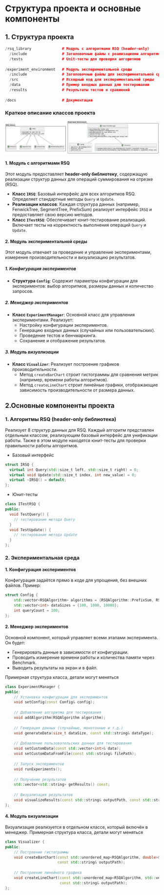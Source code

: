 # Структура проекта и основные компоненты

## 1. Структура проекта

```cpp
/rsq_library              # Модуль с алгоритмами RSQ (header-only)
  /include                # Заголовочные файлы с реализациями алгоритмов
  /tests                  # Unit-тесты для проверки алгоритмов

/experiment_environment   # Модуль экспериментальной среды
  /include                # Заголовочные файлы для экспериментальной среды
  /src                    # Исходный код для экспериментальной среды
  /data                   # Пример входных данных для тестирования
  /results                # Результаты тестов и сравнений

/docs                     # Документация
```

### Краткое описание классов проекта

![Диаграмма структуры проекта](img/diag.png)

#### 1. Модуль с алгоритмами RSQ

Этот модуль предоставляет **header-only библиотеку**, содержащую реализации структур данных для операций суммирования на отрезке (RSQ).

- **Класс `IRSQ`**: Базовый интерфейс для всех алгоритмов RSQ. Определяет стандартные методы `Query` и `Update`.
- **Реализации классов**: Каждая структура данных (например, FenwickTree, SegmentTree, PrefixSum) реализует интерфейс `IRSQ` и предоставляет свою версию методов.
- **Класс `ITestRSQ`**: Обеспечивает юнит-тестирование реализаций. Включает тесты на корректность выполнения операций `Query` и `Update`.

#### 2. Модуль экспериментальной среды

Этот модуль отвечает за проведение и управление экспериментами, измерение производительности и визуализацию результатов.

##### 1. Конфигурация экспериментов

- **Структура `Config`**: Содержит параметры конфигурации для экспериментов: выбор алгоритмов, размеры данных и количество запросов.

##### 2. Менеджер экспериментов

- **Класс `ExperimentManager`**: Основной класс для управления экспериментами. Реализует:
  - Настройку конфигурации экспериментов.
  - Генерацию входных данных (случайных или пользовательских).
  - Проведение тестов и бенчмаркинга.
  - Сохранение и отображение результатов.

##### 3. Модуль визуализации

- **Класс `Visualizer`**: Реализует построение графиков производительности.
  - Метод `createBarChart` строит гистограммы для сравнения метрик (например, времени работы алгоритмов).
  - Метод `createLineChart` строит линейные графики, отображающие зависимость производительности от размера данных.

## 2.Основные компоненты проекта

### 1. Алгоритмы RSQ (header-only библиотека)

Реализует 8 структур данных для RSQ. Каждый алгоритм представлен отдельным классом, реализующим базовый интерфейс для унификации работы. Также в этом модуле находятся юнит-тесты для проверки правильности работы алгоритмов.

* Базовый интерфейс

```cpp
struct IRSQ {
  virtual int Query(std::size_t left, std::size_t right) = 0;
  virtual void Update(std::size_t index, int new_value) = 0;
  virtual ~IRSQ() = default;
};
```

* Юнит-тесты

```cpp
class ITestRSQ {
public:
  void TestQuery() {
    // тестирование метода Query
  }
  void TestUpdate() {
    // тестирование метода Update
  }
};
```

### 2. Экспериментальная среда

#### 1. Конфигурация экспериментов

Конфигурация задаётся прямо в коде для упрощения, без внешних файлов. Пример:

```cpp
struct Config {
    std::vector<RSQAlgorithm> algorithms = {RSQAlgorithm::PrefixSum, RSQAlgorithm::SegmentTree, RSQAlgorithm::FenwickTree};
    std::vector<int> dataSizes = {100, 1000, 10000};
    int queryCount = 100;
};
```

#### 2. Менеджер экспериментов

Основной компонент, который управляет всеми этапами эксперимента. Он будет:

* Генерировать данные в зависимости от конфигурации.
* Проводить измерение времени работы и количества памяти через Benchmark.
* Выводить результаты на экран и в файл.

Примерная структура класса, детали могут меняться

```cpp
class ExperimentManager {
public:
    // Установка конфигурации для экспериментов
    void setConfig(const Config& config);

    // Добавление алгоритма для тестирования
    void addAlgorithm(RSQAlgorithm algorithm);

    // Генерация данных (случайные, монотонные и т.д.)
    void generateData(size_t dataSize, const std::string& dataType);

    // Добавление пользовательских данных для тестирования
    void setCustomData(const std::vector<int>& data); 
    void setCustomDataFromFile(const std::string& filePath); 

    // Запуск экспериментов
    void runExperiments();

    // Получение результатов
    std::vector<std::string> getResults() const;

    // Визуализация результатов
    void visualizeResults(const std::string& outputPath, const std::string& graphType = "bar");
};
```

#### 4. Модуль визуализации

Визуализация реализуется в отдельном классе, который включён в менеджер. Примерная структура класса, детали могут меняться

```cpp
class Visualizer {
public:
    // Построение гистограммы
    void createBarChart(const std::unordered_map<RSQAlgorithm, double>& performanceMetrics, 
                        const std::string& outputPath);

    // Построение линейного графика
    void createLineChart(const std::unordered_map<RSQAlgorithm, std::vector<double>>& performanceMetricsBySize, 
                         const std::string& outputPath);
};
```
